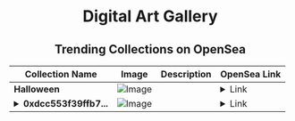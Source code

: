 <div align="center">

# Digital Art Gallery

## Trending Collections on OpenSea

| Collection Name                       | Image                                                                                     | Description                       | OpenSea Link                                                                                          |
|---------------------------------------|-------------------------------------------------------------------------------------------|-----------------------------------|--------------------------------------------------------------------------------------------------------|
| **Halloween** | ![Image](https://i.seadn.io/s/raw/files/2aa208655a41494d35d899e2c02b0fe6.jpg?w=500&auto=format?w=200&auto=format) |  | <details><summary>Link</summary>[Halloween](https://opensea.io/collection/halloween-270)</details> |
| **<details><summary>0xdcc553f39ffb7...</summary>0xdcc553f39ffb7b6fee073fdaa9626b66bcd3e381</details>** | ![Image](https://i.seadn.io/s/raw/files/0120dbe70465f91ae019e541cba50a56.jpg?w=500&auto=format?w=200&auto=format) |  | <details><summary>Link</summary>[0xdcc553f39ffb7b6fee073fdaa9626b66bcd3e381](https://opensea.io/collection/0xdcc553f39ffb7b6fee073fdaa9626b66bcd3e381)</details> |

</div>